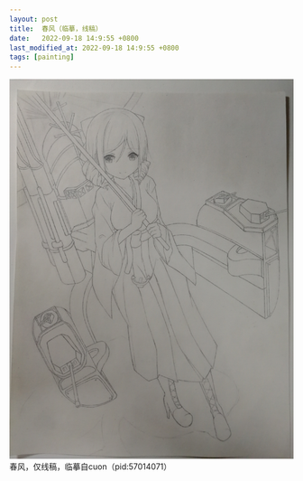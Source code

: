 ```yaml
---
layout: post
title:  春风（临摹，线稿）
date:   2022-09-18 14:9:55 +0800
last_modified_at: 2022-09-18 14:9:55 +0800
tags: [painting]
---
```


![春风](/assets/paintings/2022-09-18-harukaze.jpg "春风")
春风，仅线稿，临摹自cuon（pid:57014071）
